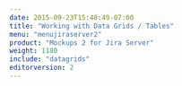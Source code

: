 ```yaml
---
date: 2015-09-23T15:48:49-07:00
title: "Working with Data Grids / Tables"
menu: "menujiraserver2"
product: "Mockups 2 for Jira Server"
weight: 1180
include: "datagrids"
editorversion: 2
---
```

